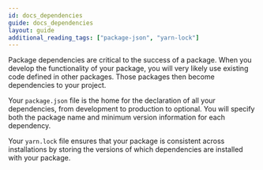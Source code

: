 ```yaml
---
id: docs_dependencies
guide: docs_dependencies
layout: guide
additional_reading_tags: ["package-json", "yarn-lock"]
---
```


Package dependencies are critical to the success of a package. When you develop the functionality of your package, you will very likely use existing code defined in other packages. Those packages then become dependencies to your project.

Your `package.json` file is the home for the declaration of all your dependencies, from development to production to optional. You will specify both the package name and minimum version information for each dependency.

Your `yarn.lock` file ensures that your package is consistent across installations by storing the versions of which dependencies are installed with your package.
